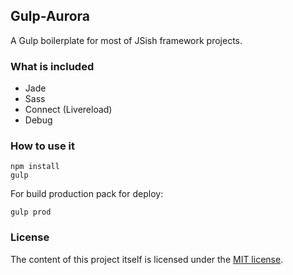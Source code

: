 ## Gulp-Aurora
A Gulp boilerplate for most of JSish framework projects.

### What is included
* Jade
* Sass
* Connect (Livereload)
* Debug

### How to use it
```
npm install
gulp
```
For build production pack for deploy:
```
gulp prod
```

### License
The content of this project itself is licensed under the [MIT license](http://opensource.org/licenses/MIT).